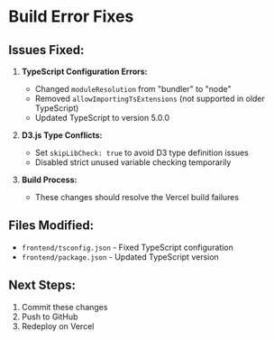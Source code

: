 # Build Error Fixes

## Issues Fixed:

1. **TypeScript Configuration Errors:**
   - Changed `moduleResolution` from "bundler" to "node"
   - Removed `allowImportingTsExtensions` (not supported in older TypeScript)
   - Updated TypeScript to version 5.0.0

2. **D3.js Type Conflicts:**
   - Set `skipLibCheck: true` to avoid D3 type definition issues
   - Disabled strict unused variable checking temporarily

3. **Build Process:**
   - These changes should resolve the Vercel build failures

## Files Modified:
- `frontend/tsconfig.json` - Fixed TypeScript configuration
- `frontend/package.json` - Updated TypeScript version

## Next Steps:
1. Commit these changes
2. Push to GitHub
3. Redeploy on Vercel 